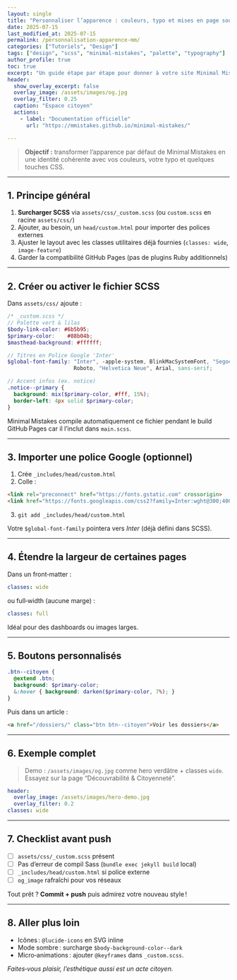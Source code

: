 ```yaml
---
layout: single
title: "Personnaliser l’apparence : couleurs, typo et mises en page sous Minimal Mistakes"
date: 2025-07-15
last_modified_at: 2025-07-15
permalink: /personnalisation-apparence-mm/
categories: ["Tutoriels", "Design"]
tags: ["design", "scss", "minimal-mistakes", "palette", "typography"]
author_profile: true
toc: true
excerpt: "Un guide étape par étape pour donner à votre site Minimal Mistakes une identité visuelle unique : palette vert/lilas, police personnalisée, tuiles colorées et mises en page étendues."
header:
  show_overlay_excerpt: false
  overlay_image: /assets/images/og.jpg
  overlay_filter: 0.25
  caption: "Espace citoyen"
  actions:
    - label: "Documentation officielle"
      url: "https://mmistakes.github.io/minimal-mistakes/"

---
```


> **Objectif :** transformer l’apparence par défaut de Minimal Mistakes en une identité cohérente avec vos couleurs, votre typo et quelques touches CSS.

---

## 1. Principe général

1. **Surcharger SCSS** via `assets/css/_custom.scss` (ou `custom.scss` en racine `assets/css/`)  
2. Ajouter, au besoin, un `head/custom.html` pour importer des polices externes  
3. Ajuster le layout avec les classes utilitaires déjà fournies (`classes: wide`, `image-feature`)  
4. Garder la compatibilité GitHub Pages (pas de plugins Ruby additionnels)

---

## 2. Créer ou activer le fichier SCSS  
Dans `assets/css/` ajoute :

```scss
/* _custom.scss */
// Palette vert & lilas
$body-link-color: #6b5b95;
$primary-color:    #88b04b;
$masthead-background: #ffffff;

// Titres en Police Google 'Inter'
$global-font-family: "Inter", -apple-system, BlinkMacSystemFont, "Segoe UI",
                     Roboto, "Helvetica Neue", Arial, sans-serif;

// Accent infos (ex. notice)
.notice--primary {
  background: mix($primary-color, #fff, 15%);
  border-left: 4px solid $primary-color;
}
```

Minimal Mistakes compile automatiquement ce fichier pendant le build GitHub Pages car il l’inclut dans `main.scss`.

---

## 3. Importer une police Google (optionnel)

1. Crée `_includes/head/custom.html`  
2. Colle :

```html
<link rel="preconnect" href="https://fonts.gstatic.com" crossorigin>
<link href="https://fonts.googleapis.com/css2?family=Inter:wght@300;400;600&display=swap" rel="stylesheet">
```

3. `git add _includes/head/custom.html`

Votre `$global-font-family` pointera vers *Inter* (déjà défini dans SCSS).

---

## 4. Étendre la largeur de certaines pages

Dans un front‑matter :

```yaml
classes: wide
```

ou full‑width (aucune marge) :

```yaml
classes: full
```

Idéal pour des dashboards ou images larges.

---

## 5. Boutons personnalisés

```scss
.btn--citoyen {
  @extend .btn;
  background: $primary-color;
  &:hover { background: darken($primary-color, 7%); }
}
```

Puis dans un article :

```html
<a href="/dossiers/" class="btn btn--citoyen">Voir les dossiers</a>
```

---

## 6. Exemple complet

> Demo : `/assets/images/og.jpg` comme hero verdâtre + classes `wide`.  
> Essayez sur la page “Découvrabilité & Citoyenneté”.

```yaml
header:
  overlay_image: /assets/images/hero-demo.jpg
  overlay_filter: 0.2
classes: wide
```

---

## 7. Checklist avant push

- [ ] `assets/css/_custom.scss` présent  
- [ ] Pas d’erreur de compil Sass (`bundle exec jekyll build` local)  
- [ ] `_includes/head/custom.html` si police externe  
- [ ] `og_image` rafraîchi pour vos réseaux

Tout prêt ? **Commit + push** puis admirez votre nouveau style !

---

## 8. Aller plus loin

* Icônes : `@lucide-icons` en SVG inline  
* Mode sombre : surcharge `$body-background-color--dark`  
* Micro‑animations : ajouter `@keyframes` dans `_custom.scss`.

_Faites‑vous plaisir, l’esthétique aussi est un acte citoyen._ 
